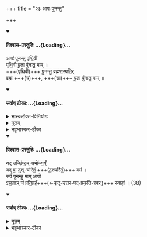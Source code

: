 +++
title = "२३ आपः पुनन्तु"

+++

<div class="js_include" newlevelforh1="4" title="विश्वास-प्रस्तुतिः" unfilled url="/vedAH_yajuH/taittirIyam/sArasvata-vibhAgaH/AraNyakam/Rk/vishvAsa-prastutiH/06_mahA-nArAyaNopaniShat/23_ApaH_punantu/01_ApaH_punantu.md">
<details open><summary><h4>विश्वास-प्रस्तुतिः ...{Loading}...</h4></summary>

आपः॑ पुनन्तु पृथि॒वीं  
पृ॑थि॒वी पू॒ता पु॑नातु॒ माम् ।  
+++(पृथि॒वीं)+++ पु॒नन्तु॒ ब्रह्म॑ण॒स्पति॒र्  
ब्रह्म॑ +++(च)+++, +++(सा)+++ पू॒ता पु॑नातु॒ माम् ॥
</details>
</div>
<div class="js_include" newlevelforh1="4" title="सर्वाष् टीकाः" unfilled url="/vedAH_yajuH/taittirIyam/sArasvata-vibhAgaH/AraNyakam/Rk/sarvASh_TIkAH/06_mahA-nArAyaNopaniShat/23_ApaH_punantu/01_ApaH_punantu.md">
<details open><summary><h4>सर्वाष् टीकाः ...{Loading}...</h4></summary>
<details><summary>भास्करोक्त-विनियोगः</summary>

स्नानकाले मन्त्रवदाचमने विनियोगः । 
</details>

<details><summary>मूलम्</summary>

आपः॑ पुनन्तु पृथि॒वीं  
पृ॑थि॒वी पू॒ता पु॑नातु॒ माम् ।  
पु॒नन्तु॒ ब्रह्म॑ण॒स्पति॒र्  
ब्रह्म॑पू॒ता पु॑नातु॒ माम् ॥
</details>

<details><summary>भट्टभास्कर-टीका</summary>

1आपः पुनन्त्व् इति ॥ अत्यष्टिर् अष्टपदा । 
द्वितीय-वर्जम् अष्टाक्षराः पादाः ।  
द्वयोर्द्वयोः पादयोर्विरामः ।  
स्नानकाले मन्त्रवदाचमने विनियोगः । 

आपः पुनन्तु शोधयन्तु  
पृथिवीं कारणेन कार्यशुद्धिः प्रार्थ्यते ।  
सा चाद्भिः पूता पृथिवी मां पुनातु स्वकार्यभूतम् ।  
किञ्च - **ब्रह्मणस्पतिः** परिबृढस्य प्रपञ्चस्य ब्रह्मणः पतिः  
परमात्मा कारणं **ब्रह्म**  
ब्राह्मणानि मन्त्राश्च पृथिवीं पुनन्त्व् अपुनन् ।  
सा च तैः पूता मां पुनातु । 
</details>
</details>
</div>
<div class="js_include" newlevelforh1="4" title="विश्वास-प्रस्तुतिः" unfilled url="/vedAH_yajuH/taittirIyam/sArasvata-vibhAgaH/AraNyakam/Rk/vishvAsa-prastutiH/06_mahA-nArAyaNopaniShat/23_ApaH_punantu/03_yaduchChiShTam_abhojyay.N.md">
<details open><summary><h4>विश्वास-प्रस्तुतिः ...{Loading}...</h4></summary>

यद् उच्छि॑ष्ट॒म् अभो॑ज्य॒य्ँ  
यद् वा॒ दुश्-च॑रितं॒ +++(~~दु॒श्चरि॑तं॒~~)+++ मम॑ ।  
सर्वं॑ पुनन्तु॒ माम् आपो॑  
ऽस॒ताञ् च॑ प्रति॒ग्रहँ॒+++(←कृद्-उत्तर-पद-प्रकृति-स्वरः)+++ स्वाहा॑ ॥ (38)

</details>
</div>
<div class="js_include" newlevelforh1="4" title="सर्वाष् टीकाः" unfilled url="/vedAH_yajuH/taittirIyam/sArasvata-vibhAgaH/AraNyakam/Rk/sarvASh_TIkAH/06_mahA-nArAyaNopaniShat/23_ApaH_punantu/03_yaduchChiShTam_abhojyay.N.md">
<details open><summary><h4>सर्वाष् टीकाः ...{Loading}...</h4></summary>
<details><summary>मूलम्</summary>

यदुच्छि॑ष्ट॒म् अभो॑ज्य॒य्ँ  
यद्वा॑ दु॒श्चरि॑तं॒ मम॑ ।  
सर्वं॑ पुनन्तु॒ मामापो॑  
ऽस॒ताञ्च॑ प्रति॒ग्रहँ॒ स्वाहा॑ ॥ (38)
</details>

<details><summary>भट्टभास्कर-टीका</summary>

यन् मनस्-सम्बन्ध्य् उच्छिष्टम्  
अप्रायत्य-करं मूत्रोत्सर्जनादि चण्डालोपस्पर्शनादि च  
यच् चाभोज्यं केशकीटाद्य्-अवपन्नादि मम सम्बन्धि  
दुश्चरितं दुष्टं शास्त्रनिषिद्धं प्रतिषिद्धमैथुनादि  
तन्निमित्तं पापं सर्वं मदीयं धर्मधर्मिणोरभेद उपचर्यते । यद्वा - मां च मयि पूर्वसञ्चितं च पापम् आपः पुनन्तु । असतां शूद्रादीनां च प्रतिग्रहं प्रतिग्रहनिमित्तं च पापं शोधयत्विति ॥  
इति याज्ञिक्युपनिषदि त्रयोविंशोऽनुवाकः ॥
</details>
</details>
</div>
